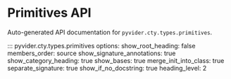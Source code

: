 # Primitives API

Auto-generated API documentation for `pyvider.cty.types.primitives`.

::: pyvider.cty.types.primitives
    options:
      show_root_heading: false
      members_order: source
      show_signature_annotations: true
      show_category_heading: true
      show_bases: true
      merge_init_into_class: true
      separate_signature: true
      show_if_no_docstring: true
      heading_level: 2
